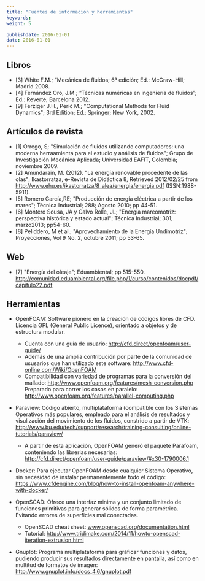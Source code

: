 ```yaml
---
title: "Fuentes de información y herramientas"
keywords: 
weight: 5

publishdate: 2016-01-01
date: 2016-01-01
---
```


<!--more-->

## Libros
* [3] White F.M.; “Mecánica de fluidos; 6ª edición; Ed.: McGraw-Hill; Madrid 2008.
* [4] Fernández Oro, J.M.; “Técnicas numéricas en ingeniería de fluidos”; Ed.: Reverte; Barcelona 2012.
* [9] Ferziger J.H., Perić M.; "Computational Methods for Fluid Dynamics"; 3rd Edition; Ed.: Springer; New York, 2002.

## Artículos de revista
* [1] Orrego, S; "Simulación de fluidos utilizando computadores: una moderna herraamienta para el estudio y análisis de fluidos"; Grupo de Investigación Mecánica Aplicada; Universidad EAFIT, Colombia; noviembre 2009.
* [2] Amundarain, M. (2012). "La energía renovable procedente de las olas"; Ikastorratza, e-Revista de Didáctica 8, Retrieved 2012/02/25 from http://www.ehu.es/ikastorratza/8_alea/energia/energia.pdf (ISSN:1988-5911).
* [5] Romero García,RE; "Producción de energía eléctrica a partir de los mares"; Técnica Industrial; 288; Agosto 2010; pp 44-51.
* [6] Montero Sousa, JA y Calvo Rolle, JL; "Energía mareomotriz: perspectiva histórica y estado actual"; Técnica Industrial; 301; marzo2013; pp54-60.
* [8] Peliddero, M et al.; "Aprovechamiento de la Energía Undimotriz"; Proyecciones, Vol 9 No. 2, octubre 2011; pp 53-65.

## Web
* [7] "Energía del oleaje"; Eduambiental; pp 515-550. http://comunidad.eduambiental.org/file.php/1/curso/contenidos/docpdf/capitulo22.pdf

## Herramientas
- OpenFOAM:  Software pionero en la creación de códigos libres de CFD. Licencia GPL (General Public Licence), orientado a objetos y de estructura modular.
  - Cuenta con una guía de usuario: http://cfd.direct/openfoam/user-guide/
  - Además de una amplia contribución por parte de la comunidad de ususarios que han utilizado este software: http://www.cfd-online.com/Wiki/OpenFOAM
  - Compatibilidad con variedad de programas para la conversión del mallado: http://www.openfoam.org/features/mesh-conversion.php
Preparado para correr los casos en paralelo: http://www.openfoam.org/features/parallel-computing.php

- Paraview: Código abierto, multiplataforma (compatible con los Sistemas Operativos más populares, empleado para el análisis de resultados y visulización del movimiento de los fluidos, constrido a partir de VTK: http://www.bu.edu/tech/support/research/training-consulting/online-tutorials/paraview/
  - A partir de esta aplicación, OpenFOAM generó el paquete Parafoam, conteniendo las librerias necesarias: http://cfd.direct/openfoam/user-guide/paraview/#x30-1790006.1

- Docker: Para ejecutar OpenFOAM desde cualquier Sistema Operativo, sin necesidad de instalar permanentemente todo el código: https://www.cfdengine.com/blog/how-to-install-openfoam-anywhere-with-docker/

- OpenSCAD: Ofrece una interfaz minima y un conjunto limitado de funciones primitivas para generar sólidos de forma paramétrica. Evitando errores de superficies mal conectadas.
  - OpenSCAD cheat sheet: www.openscad.org/documentation.html
  - Tutorial: http://www.tridimake.com/2014/11/howto-openscad-iteration-extrusion.html

- Gnuplot: Programa multiplataforma para gráficar funciones y datos, pudiendo producir sus resultados directamente en pantalla, así como en multitud de formatos de imagen: http://www.gnuplot.info/docs_4.6/gnuplot.pdf

